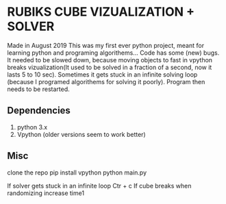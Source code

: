 # RUBIKS CUBE VIZUALIZATION + SOLVER

Made in August 2019
This was my first ever python project, meant for learning python and programing algorithems... Code has some (new) bugs. It needed to be slowed down, because moving objects to fast in vpython breaks vizualization(It used to be solved in a fraction of a second, now it lasts 5 to 10 sec). Sometimes it gets stuck in an infinite solving loop (because I programed algorithems for solving it poorly). Program then needs to be restarted.

## Dependencies 
1. python 3.x
2. Vpython (older versions seem to work better)

## Misc
clone the repo
pip install vpython
python main.py

If solver gets stuck in an infinite loop Ctr + c
If cube breaks when randomizing increase time1